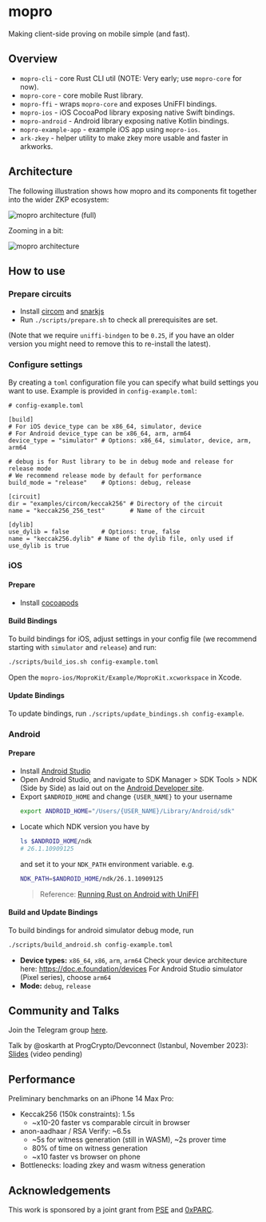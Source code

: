 # mopro

Making client-side proving on mobile simple (and fast).

## Overview

- `mopro-cli` - core Rust CLI util (NOTE: Very early; use `mopro-core` for now).
- `mopro-core` - core mobile Rust library.
- `mopro-ffi` - wraps `mopro-core` and exposes UniFFI bindings.
- `mopro-ios` - iOS CocoaPod library exposing native Swift bindings.
- `mopro-android` - Android library exposing native Kotlin bindings.
- `mopro-example-app` - example iOS app using `mopro-ios`.
- `ark-zkey` - helper utility to make zkey more usable and faster in arkworks.

## Architecture

The following illustration shows how mopro and its components fit together into the wider ZKP ecosystem:

![mopro architecture (full)](images/mopro_architecture2_full.png)

Zooming in a bit:

![mopro architecture](images/mopro_architecture2.png)

## How to use

### Prepare circuits

-   Install [circom](https://docs.circom.io/) and [snarkjs](https://github.com/iden3/snarkjs)
-   Run `./scripts/prepare.sh` to check all prerequisites are set.

(Note that we require `uniffi-bindgen` to be `0.25`, if you have an older version you might need to remove this to re-install the latest).

### Configure settings

By creating a `toml` configuration file you can specify what build settings you want to use. Example is provided in `config-example.toml`:

```
# config-example.toml

[build]
# For iOS device_type can be x86_64, simulator, device
# For Android device_type can be x86_64, arm, arm64
device_type = "simulator" # Options: x86_64, simulator, device, arm, arm64

# debug is for Rust library to be in debug mode and release for release mode
# We recommend release mode by default for performance
build_mode = "release"    # Options: debug, release

[circuit]
dir = "examples/circom/keccak256" # Directory of the circuit
name = "keccak256_256_test"       # Name of the circuit

[dylib]
use_dylib = false         # Options: true, false
name = "keccak256.dylib" # Name of the dylib file, only used if use_dylib is true
```

### iOS

#### Prepare

-   Install [cocoapods](https://cocoapods.org/)

#### Build Bindings

To build bindings for iOS, adjust settings in your config file (we recommend starting with `simulator` and `release`) and run:

```sh
./scripts/build_ios.sh config-example.toml
```

Open the `mopro-ios/MoproKit/Example/MoproKit.xcworkspace` in Xcode.

#### Update Bindings

To update bindings, run `./scripts/update_bindings.sh config-example`.

### Android

#### Prepare

-   Install [Android Studio](https://developer.android.com/studio)
-   Open Android Studio, and navigate to SDK Manager > SDK Tools > NDK (Side by Side) as laid out on the [Android Developer site](https://developer.android.com/studio/projects/install-ndk#default-version).
-   Export `$ANDROID_HOME` and change `{USER_NAME}` to your username
    ```sh
    export ANDROID_HOME="/Users/{USER_NAME}/Library/Android/sdk"
    ```
-   Locate which NDK version you have by
    ```sh
    ls $ANDROID_HOME/ndk
    # 26.1.10909125
    ```
    and set it to your `NDK_PATH` environment variable. e.g.
    ```sh
    NDK_PATH=$ANDROID_HOME/ndk/26.1.10909125
    ```
    > Reference: [Running Rust on Android with UniFFI](https://sal.dev/android/intro-rust-android-uniffi/)

#### Build and Update Bindings

To build bindings for android simulator debug mode, run

```sh
./scripts/build_android.sh config-example.toml
```

- **Device types:** `x86_64`, `x86`, `arm`, `arm64`
  Check your device architecture here: https://doc.e.foundation/devices
  For Android Studio simulator (Pixel series), choose `arm64`
- **Mode:** `debug`, `release`

## Community and Talks

Join the Telegram group [here](https://t.me/zkmopro).

Talk by @oskarth at ProgCrypto/Devconnect (Istanbul, November 2023): [Slides](https://docs.google.com/presentation/d/1afIEgm8oYRvteWxUd04CcMOxChAiHaD55d5AKd0RkvY/edit#slide=id.g284ac8f47d5_2_24) (video pending)

## Performance

Preliminary benchmarks on an iPhone 14 Max Pro:

- Keccak256 (150k constraints): 1.5s
    - ~x10-20 faster vs comparable circuit in browser
- anon-aadhaar / RSA Verify: ~6.5s
    - ~5s for witness generation (still in WASM), ~2s prover time
    - 80% of time on witness generation
    - ~x10 faster vs browser on phone
- Bottlenecks: loading zkey and wasm witness generation

## Acknowledgements

This work is sponsored by a joint grant from [PSE](https://pse.dev/) and [0xPARC](https://0xparc.org/).

